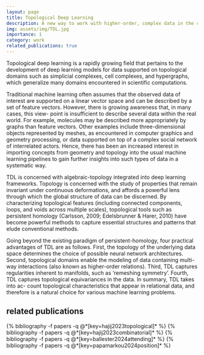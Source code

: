 ```yaml
---
layout: page
title: Topological Deep Learning
description: A new way to work with higher-order, complex data in the context of deep learning.
img: assets/img/TDL.jpg
importance: 1
category: work
related_publications: true
---
```


Topological deep learning is a rapidly growing field that pertains to the development of deep learning models for data supported on topological domains such as simplicial complexes, cell complexes, and hypergraphs, which generalize many domains encountered in scientific computations.

Traditional machine learning often assumes that the observed data of interest are supported on a linear vector space and can be described by a set of feature vectors. However, there is growing awareness that, in many cases, this view- point is insufficient to describe several data within the real world. For example, molecules may be described more appropriately by graphs than feature vectors. Other examples include three-dimensional objects represented by meshes, as encountered in computer graphics and geometry processing, or data supported on top of a complex social network of interrelated actors. Hence, there has been an increased interest in importing concepts from geometry and topology into the usual machine learning pipelines to gain further insights into such types of data in a systematic way.

TDL is concerned with algebraic-topology integrated into deep learning frameworks. Topology is concerned with the study of properties that remain invariant under continuous deformations, and affords a powerful lens through which the global structure of data can be discerned. By characterizing topological features (including connected components, loops, and voids across multiple scales), topological tools such as persistent homology (Carlsson, 2009; Edelsbrunner & Harer, 2010) have become powerful methods to capture essential structures and patterns that elude conventional methods.

Going beyond the existing paradigm of persistent-homology, four practical advantages of TDL are as follows. First, the topology of the underlying data space determines the choice of possible neural network architectures. Second, topological domains enable the modeling of data containing multi-way interactions (also known as higher-order relations). Third, TDL captures regularities inherent to manifolds, such as ‘remeshing symmetry’. Fourth, TDL captures topological equivariances in the data. In summary, TDL takes into ac- count topological characteristics that appear in relational data, and therefore is a natural choice for various machine learning problems.

## related publications
<div class="publications">
  {% bibliography -f papers -q @*[key=hajij2023topological]* %}
  {% bibliography -f papers -q @*[key=hajij2023combinatorial]* %}
  {% bibliography -f papers -q @*[key=ballester2024attending]* %}
  {% bibliography -f papers -q @*[key=papamarkou2024position]* %}
</div>